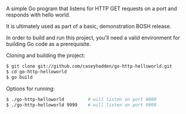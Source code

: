 A simple Go program that listens for HTTP GET requests on a port and responds with
hello world.

It is ultimately used as part of a basic, demonstration BOSH release.

In order to build and run this project, you'll need a valid environment for building Go
code as a prerequisite.

Cloning and building the project:

``` bash
$ git clone git://github.com/caseyhadden/go-http-helloworld.git
$ cd go-http-helloworld
$ go build
```

Options for running:

``` bash
$ ./go-http-helloworld         # will listen on port 8080
$ ./go-http-helloworld 9999    # will listen on port 9999
```
